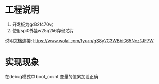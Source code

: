 # 工程说明
1. 开发板为gd32f470vg
2. 使用spi0外挂w25q256存储芯片

说明文档连接:  https://www.wolai.com/fyuan/gS8yVC3WBbiC65Ncz3JF7W

# 实现现象
在debug模式中 boot_count 变量的值累加则正确